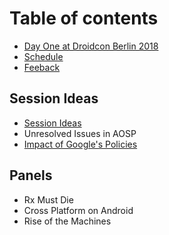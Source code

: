 # Table of contents

* [Day One at Droidcon Berlin 2018](README.md)
* [Schedule](schedule.md)
* [Feeback](feeback.md)

## Session Ideas

* [Session Ideas](session-ideas/session-ideas.md)
* Unresolved Issues in AOSP
* [Impact of Google's Policies](session-ideas/impact-of-googles-policies.md)

## Panels

* Rx Must Die
* Cross Platform on Android
* Rise of the Machines

